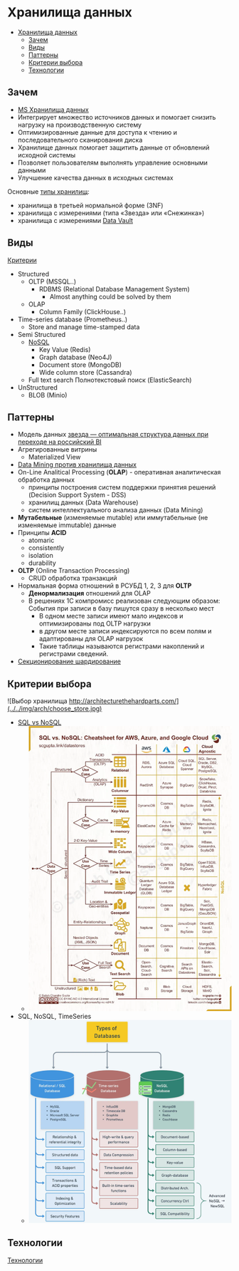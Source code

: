 # Хранилища данных

- [Хранилища данных](#хранилища-данных)
  - [Зачем](#зачем)
  - [Виды](#виды)
  - [Паттерны](#паттерны)
  - [Критерии выбора](#критерии-выбора)
  - [Технологии](#технологии)

## Зачем

- [MS Хранилища данных](https://docs.microsoft.com/ru-ru/azure/architecture/guide/technology-choices/data-store-overview)
- Интегрирует множество источников данных и помогает снизить нагрузку на производственную систему
- Оптимизированные данные для доступа к чтению и последовательного сканирования диска
- Хранилище данных помогает защитить данные от обновлений исходной системы
- Позволяет пользователям выполнять управление основными данными
- Улучшение качества данных в исходных системах

Основные [типы хранилищ](https://yandex.cloud/ru/docs/glossary/datavault
):

- хранилища в третьей нормальной форме (3NF)
- хранилища с измерениями (типа «Звезда» или «Снежинка»)
- хранилища с измерениями [Data Vault](../pattern/system.design/data.vault.md)

## Виды

[Критерии](../arch.criteria.md)

- Structured
  - OLTP (MSSQL..)
    - RDBMS (Relational Database Management System)
      - Almost anything could be solved by them
  - OLAP
    - Column Family (ClickHouse..)
- Time-series database (Prometheus..)
  - Store and manage time-stamped data
- Semi Structured
  - [NoSQL](../store.nosql.md)
    - Key Value (Redis)
    - Graph database (Neo4J)
    - Document store (MongoDB)
    - Wide column store (Cassandra)
  - Full text search Полнотекстовый поиск (ElasticSearch)
- UnStructured
  - BLOB (Minio)

## Паттерны

- Модель данных [звезда — оптимальная структура данных при переходе на российский BI](https://habr.com/ru/company/visiology/blog/678346/)
- Агрегированные витрины
  - Materialized View
- [Data Mining против хранилища данных](https://coderlessons.com/tutorials/bolshie-dannye-i-analitika/teoriia-khraneniia-dannykh/21-data-mining-protiv-khranilishcha-dannykh)
- On-Line Analitical Processing (__OLAP__) - оперативная аналитическая обработка данных
  - принципы построения систем поддержки принятия решений (Decision Support System - DSS)
  - хранилищ данных (Data Warehouse)
  - систем интеллектуального анализа данных (Data Mining)
- __Мутабельные__ (изменяемые mutable) или иммутабельные (не изменяемые immutable) данные
- Принципы __ACID__
  - atomaric
  - consistently
  - isolation
  - durability
- __OLTP__ (Online Transaction Processing)
  - CRUD обработка транзакций
- Нормальная форма отношений в РСУБД 1, 2, 3 для __OLTP__
  - __Денормализация__ отношений для OLAP
  - В решениях 1С компромисс реализован следующим образом: События при записи в базу пишутся сразу в несколько мест
    - В одном месте записи имеют мало индексов и оптимизированы под OLTP нагрузки
    - в другом месте записи индексируются по всем полям и адаптированы для OLAP нагрузок
    - Такие таблицы называются регистрами накоплений и регистрами сведений.
- [Секционирование шардирование](../pattern/performance/shard.db.md)
  
## Критерии выбора

![Выбор хранилища http://architecturethehardparts.com/](../../img/arch/choose_store.jpg)

- [SQL vs NoSQL](https://towardsdatascience.com/datastore-choices-sql-vs-nosql-database-ebec24d56106)
  - ![choose](../../img/technology/store/sql.vs.nosql.webp)
- SQL, NoSQL, TimeSeries
  - ![плюсы-минусы](../../img/technology/db/types.db.jpeg)

## Технологии

[Технологии](../../technology/store.md)
